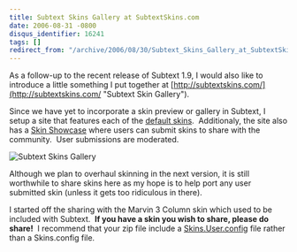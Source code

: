 ```yaml
---
title: Subtext Skins Gallery at SubtextSkins.com
date: 2006-08-31 -0800
disqus_identifier: 16241
tags: []
redirect_from: "/archive/2006/08/30/Subtext_Skins_Gallery_at_SubtextSkins.com.aspx/"
---
```


As a follow-up to the recent release of Subtext 1.9, I would also like
to introduce a little something I put together at
[http://subtextskins.com/](http://subtextskins.com/ "Subtext Skin Gallery").

Since we have yet to incorporate a skin preview or gallery in Subtext, I
setup a site that features each of the [default
skins](http://subtextskins.com/Home/DefaultSkins/tabid/155/Default.aspx "Default Skins"). 
Additionaly, the site also has a [Skin
Showcase](http://subtextskins.com/Home/SkinShowcase/tabid/156/Default.aspx)
where users can submit skins to share with the community.  User
submissions are moderated.

![Subtext Skins
Gallery](https://haacked.com/images/haacked_com/WindowsLiveWriter/SubtextSkinsGalleryatSubtextSkins.com_B398/subtextskins6.png)

Although we plan to overhaul skinning in the next version, it is still
worthwhile to share skins here as my hope is to help port any user
submitted skin (unless it gets too ridiculous in there).

I started off the sharing with the Marvin 3 Column skin which used to be
included with Subtext.  **If you have a skin you wish to share, please
do share!**  I recommend that your zip file include a
[Skins.User.config](https://haacked.com/archive/2006/08/26/Developing_Custom_Skins.aspx "Developing Custom Skins")
file rather than a Skins.config file.

